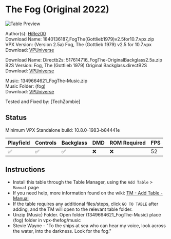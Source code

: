 ﻿# The Fog (Original 2022)

![Table Preview](../../images/vpx-thefog.jpg)

Author(s): [HiRez00](https://vpuniverse.com/profile/19941-hirez00/)  
Download Name:  1840136187_FogThe(Gottlieb1979)v2.5for10.7.vpx.zip  
VPX Version: (Version 2.5a) Fog, The (Gottlieb 1979) v2.5 for 10.7.vpx  
Download: [VPUniverse](https://vpuniverse.com/files/file/8357-fog-the-gottlieb-1979-complete-package/)

Download Name: Directb2s: 517614716_FogThe-OriginalBackglass2.5a.zip  
B2S Version: Fog, The (Gottlieb 1979) Original Backglass.directB2S  
Download: [VPUniverse](https://vpuniverse.com/files/file/8357-fog-the-gottlieb-1979-complete-package/)

Music: 1349664621_FogThe-Music.zip  
Music Folder: (fog)  
Download: [VPUniverse](https://vpuniverse.com/files/file/8357-fog-the-gottlieb-1979-complete-package/)

Tested and Fixed by:
[TechZombie]

## Status 

Minimum VPX Standalone build: 10.8.0-1983-b84441e

| Playfield | Controls | Backglass | DMD | ROM Required | FPS | 
|-----------|----------|-----------|-----|--------------|-----|
| :white_check_mark: | :white_check_mark: | :white_check_mark: | :x: | :x: | 52 |

## Instructions

- Install this table through the Table Manager, using the `Add Table` > `Manual` page
- If you need help, more information found on the wiki: [TM - Add Table - Manual](https://github.com/LegendsUnchained/vpx-standalone-alp4k/wiki/%5B04%5D-%F0%9F%A7%A1-TM-%E2%80%90-Other-Features#add-table---manual)
- If the table requires any additional files/steps, click `GO TO TABLE` after adding, and the TM will open to the relevant table folder.
- Unzip (Music) Folder. Open folder (1349664621_FogThe-Music) place (fog) folder in vpx-thefog/music
- Stevie Wayne - "To the ships at sea who can hear my voice, look across the water, into the darkness. Look for the fog."


